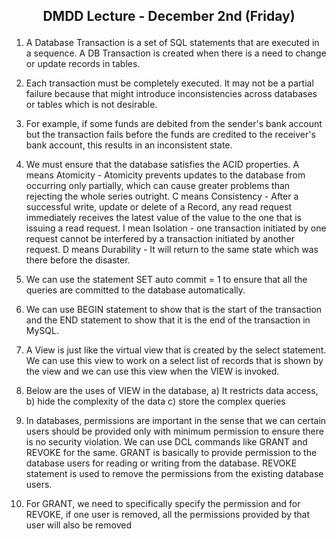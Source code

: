 <h2><p align="center">DMDD Lecture - December 2nd (Friday)</p></h2>


1) A Database Transaction is a set of SQL statements that are executed in a sequence. A DB 
Transaction is created when there is a need to change or update records in tables.

2) Each transaction must be completely executed. It may not be a partial failure because that might 
introduce inconsistencies across databases or tables which is not desirable.

3) For example, if some funds are debited from the sender's bank account but the transaction fails 
before the funds are credited to the receiver's bank account, this results in an inconsistent state.

4) We must ensure that the database satisfies the ACID properties.
A means Atomicity - Atomicity prevents updates to the database from occurring only partially, which 
can cause greater problems than rejecting the whole series outright.
C means Consistency - After a successful write, update or delete of a Record, any read request 
immediately receives the latest value of the value to the one that is issuing a read request.
I mean Isolation - one transaction initiated by one request cannot be interfered by a transaction 
initiated by another request.
D means Durability - It will return to the same state which was there before the disaster.

5) We can use the statement SET auto commit = 1 to ensure that all the queries are committed to 
the database automatically.

6) We can use BEGIN statement to show that is the start of the transaction and the END statement 
to show that it is the end of the transaction in MySQL.

7) A View is just like the virtual view that is created by the select statement. We can use this view to 
work on a select list of records that is shown by the view and we can use this view when the VIEW is 
invoked.

8) Below are the uses of VIEW in the database,
a) It restricts data access,
b) hide the complexity of the data
c) store the complex queries

9) In databases, permissions are important in the sense that we can certain users should be provided 
only with minimum permission to ensure there is no security violation. We can use DCL commands
like GRANT and REVOKE for the same. GRANT is basically to provide permission to the database 
users for reading or writing from the database. REVOKE statement is used to remove the 
permissions from the existing database users.

10) For GRANT, we need to specifically specify the permission and for REVOKE, if one user is 
removed, all the permissions provided by that user will also be removed
